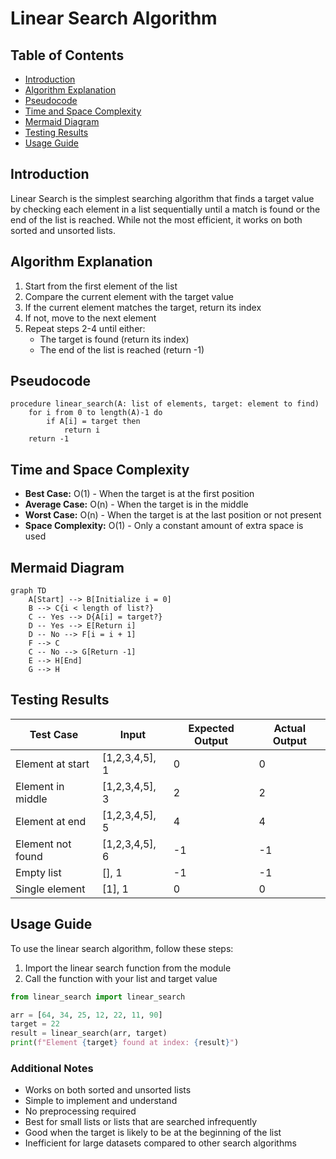 # Linear Search Algorithm

## Table of Contents

- [Introduction](#introduction)
- [Algorithm Explanation](#algorithm-explanation)
- [Pseudocode](#pseudocode)
- [Time and Space Complexity](#time-and-space-complexity)
- [Mermaid Diagram](#mermaid-diagram)
- [Testing Results](#testing-results)
- [Usage Guide](#usage-guide)

## Introduction

Linear Search is the simplest searching algorithm that finds a target value by checking each element in a list sequentially until a match is found or the end of the list is reached. While not the most efficient, it works on both sorted and unsorted lists.

## Algorithm Explanation

1. Start from the first element of the list
2. Compare the current element with the target value
3. If the current element matches the target, return its index
4. If not, move to the next element
5. Repeat steps 2-4 until either:
   - The target is found (return its index)
   - The end of the list is reached (return -1)

## Pseudocode

```
procedure linear_search(A: list of elements, target: element to find)
    for i from 0 to length(A)-1 do
        if A[i] = target then
            return i
    return -1
```

## Time and Space Complexity

- **Best Case:** O(1) - When the target is at the first position
- **Average Case:** O(n) - When the target is in the middle
- **Worst Case:** O(n) - When the target is at the last position or not present
- **Space Complexity:** O(1) - Only a constant amount of extra space is used

## Mermaid Diagram

```mermaid
graph TD
    A[Start] --> B[Initialize i = 0]
    B --> C{i < length of list?}
    C -- Yes --> D{A[i] = target?}
    D -- Yes --> E[Return i]
    D -- No --> F[i = i + 1]
    F --> C
    C -- No --> G[Return -1]
    E --> H[End]
    G --> H
```

## Testing Results

| Test Case         | Input          | Expected Output | Actual Output |
| ----------------- | -------------- | --------------- | ------------- |
| Element at start  | [1,2,3,4,5], 1 | 0               | 0             |
| Element in middle | [1,2,3,4,5], 3 | 2               | 2             |
| Element at end    | [1,2,3,4,5], 5 | 4               | 4             |
| Element not found | [1,2,3,4,5], 6 | -1              | -1            |
| Empty list        | [], 1          | -1              | -1            |
| Single element    | [1], 1         | 0               | 0             |

## Usage Guide

To use the linear search algorithm, follow these steps:

1. Import the linear search function from the module
2. Call the function with your list and target value

```python
from linear_search import linear_search

arr = [64, 34, 25, 12, 22, 11, 90]
target = 22
result = linear_search(arr, target)
print(f"Element {target} found at index: {result}")
```

### Additional Notes

- Works on both sorted and unsorted lists
- Simple to implement and understand
- No preprocessing required
- Best for small lists or lists that are searched infrequently
- Good when the target is likely to be at the beginning of the list
- Inefficient for large datasets compared to other search algorithms

